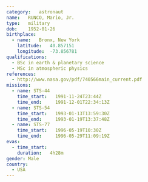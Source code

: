 ```yaml
---
category:	astronaut
name:	RUNCO, Mario, Jr.
type:	military
dob:	1952-01-26
birthplace:
  - name:	Bronx, New York
    latitude:	40.857151
    longitude:	-73.856781
qualifications:
  - BSc in earth & planetary science
  - MSc in atmospheric physics
references:
  - http://www.nasa.gov/pdf/740566main_current.pdf
missions:
  - name: STS-44
    time_start:   1991-11-24T23:44Z
    time_end:     1991-12-01T22:34:13Z
  - name: STS-54
    time_start:   1993-01-13T13:59:30Z
    time_end:     1993-01-19T13:37:48Z
  - name: STS-77
    time_start:   1996-05-19T10:30Z
    time_end:     1996-05-29T11:09:19Z
evas:
  - time_start: 
    duration:   4h28m
gender:	Male
country:
  - USA
---
```

